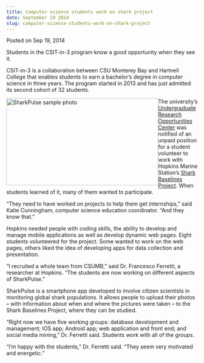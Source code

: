 ```yaml
---
title: Computer science students work on shark project
date: September 19 2014
slug: computer-science-students-work-on-shark-project
---
```





<span class="date">Posted on Sep 19, 2014    </span>
<p>Students in the CSIT-in-3 program know a good opportunity when
they see it.</p>
<p>CSIT-in-3 is a collaboration between CSU Monterey Bay and
Hartnell College that enables students to earn a bachelor&#x2019;s degree
in computer science in three years. The program started in 2013 and
has just admitted its second cohort of 32 students.</p>
<p><img alt="SharkPulse sample photo" src="http://news.csumb.edu/sites/default/files/65/attachments/news/images/sharkpulse_image.jpg" style="float:left; width:400px; height:229px">The university&#x2019;s
<a href="http://uroc.csumb.edu" rel="nofollow">Undergraduate
Research Opportunities Center</a> was notified of an unpaid
position for a student volunteer to work with Hopkins Marine
Station&#x2019;s <a href="http://baseline.stanford.edu" rel="nofollow">Shark Baselines Project</a>. When students learned of
it, many of them wanted to participate.</img></p>
<p>&#x201C;They need to have worked on projects to help them get
internships,&#x201D; said Katie Cunningham, computer science education
coordinator. &#x201C;And they know that.&#x201D;</p>
<p>Hopkins needed people with coding skills, the ability to develop
and manage mobile applications as well as develop dynamic web
pages. Eight students volunteered for the project. Some wanted to
work on the web pages, others liked the idea of developing apps for
data collection and presentation.</p>
<p>&#x201C;I recruited a whole team from CSUMB,&#x201D; said Dr. Francesco
Ferretti, a researcher at Hopkins. &#x201C;The students are now working on
different aspects of SharkPulse.&#x201D;</p>
<p>SharkPulse is a smartphone app developed to involve citizen
scientists in monitoring global shark populations. It allows people
to upload their photos &#x2013; with information about when and where the
pictures were taken &#x2013; to the Shark Baselines Project, where they
can be studied.</p>
<p>&#x201C;Right now we have five working groups: database development and
management; IOS app; Android app; web application and front end;
and social media mining,&#x201D; Dr. Ferretti said. Students work with all
of the groups.</p>
<p>&#x201C;I&#x2019;m happy with the students,&#x201D; Dr. Ferretti said. &#x201C;They seem
very motivated and energetic.&#x201D;</p>
<p>&#xA0;</p>
<p><br>
&#xA0;</br></p>





